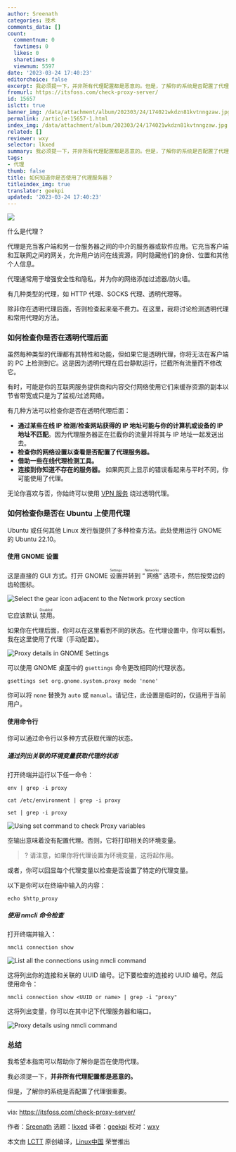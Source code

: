 ```yaml
---
author: Sreenath
categories: 技术
comments_data: []
count:
  commentnum: 0
  favtimes: 0
  likes: 0
  sharetimes: 0
  viewnum: 5597
date: '2023-03-24 17:40:23'
editorchoice: false
excerpt: 我必须提一下，并非所有代理配置都是恶意的。但是，了解你的系统是否配置了代理很重要。
fromurl: https://itsfoss.com/check-proxy-server/
id: 15657
islctt: true
banner_img: /data/attachment/album/202303/24/174021wkdzn81kvtnngzaw.jpg
permalink: /article-15657-1.html
index_img: /data/attachment/album/202303/24/174021wkdzn81kvtnngzaw.jpg.thumb.jpg
related: []
reviewer: wxy
selector: lkxed
summary: 我必须提一下，并非所有代理配置都是恶意的。但是，了解你的系统是否配置了代理很重要。
tags:
- 代理
thumb: false
title: 如何知道你是否使用了代理服务器？
titleindex_img: true
translator: geekpi
updated: '2023-03-24 17:40:23'
---
```


![](/data/attachment/album/202303/24/174021wkdzn81kvtnngzaw.jpg)


什么是代理？


代理是充当客户端和另一台服务器之间的中介的服务器或软件应用。它充当客户端和互联网之间的网关，允许用户访问在线资源，同时隐藏他们的身份、位置和其他个人信息。


代理通常用于增强安全性和隐私，并为你的网络添加过滤器/防火墙。


有几种类型的代理，如 HTTP 代理、SOCKS 代理、透明代理等。


除非你在透明代理后面，否则检查起来毫不费力。在这里，我将讨论检测透明代理和常用代理的方法。


### 如何检查你是否在透明代理后面


虽然每种类型的代理都有其特性和功能，但如果它是透明代理，你将无法在客户端的 PC 上检测到它。这是因为透明代理在后台静默运行，拦截所有流量而不修改它。


有时，可能是你的互联网服务提供商和内容交付网络使用它们来缓存资源的副本以节省带宽或只是为了监视/过滤网络。


有几种方法可以检查你是否在透明代理后面：


* **通过某些在线 IP 检测/检查网站获得的 IP 地址可能与你的计算机或设备的 IP 地址不匹配**。因为代理服务器正在拦截你的流量并将其与 IP 地址一起发送出去。
* **检查你的网络设置以查看是否配置了代理服务器。**
* **借助一些在线代理检测工具。**
* **连接到你知道不存在的服务器。** 如果网页上显示的错误看起来与平时不同，你可能使用了代理。


无论你喜欢与否，你始终可以使用 [VPN 服务](https://itsfoss.com/best-vpn-linux/) 绕过透明代理。


### 如何检查你是否在 Ubuntu 上使用代理


Ubuntu 或任何其他 Linux 发行版提供了多种检查方法。此处使用运行 GNOME 的 Ubuntu 22.10。


#### 使用 GNOME 设置


这是直接的 GUI 方式。打开 GNOME <ruby> 设置 <rt>  Settings </rt></ruby> 并转到 “<ruby> 网络 <rt>  Networks </rt></ruby>” 选项卡，然后按旁边的齿轮图标。


![Select the gear icon adjacent to the Network proxy section](/data/attachment/album/202303/24/174023uzrwvbf0hihjwifb.png)


它应该默认 <ruby> 禁用 <rt>  Disabled </rt></ruby>。


如果你在代理后面，你可以在这里看到不同的状态。在代理设置中，你可以看到，我在这里使用了代理（手动配置）。


![Proxy details in GNOME Settings](/data/attachment/album/202303/24/174024hs9bin5mm5nb8shz.png)


可以使用 GNOME 桌面中的 `gsettings` 命令更改相同的代理状态。



```
gsettings set org.gnome.system.proxy mode 'none'

```

你可以将 `none` 替换为 `auto` 或 `manual`。请记住，此设置是临时的，仅适用于当前用户。


#### 使用命令行


你可以通过命令行以多种方式获取代理的状态。


##### 通过列出关联的环境变量获取代理的状态


打开终端并运行以下任一命令：



```
env | grep -i proxy

```


```
cat /etc/environment | grep -i proxy

```


```
set | grep -i proxy

```

![Using set command to check Proxy variables](/data/attachment/album/202303/24/174024f0cpvxr9yrp99pc1.png)


空输出意味着没有配置代理。否则，它将打印相关的环境变量。



> 
> ? 请注意，如果你将代理设置为环境变量，这将起作用。
> 
> 
> 


或者，你可以回显每个代理变量以检查是否设置了特定的代理变量。


以下是你可以在终端中输入的内容：



```
echo $http_proxy

```

##### 使用 nmcli 命令检查


打开终端并输入：



```
nmcli connection show

```

![List all the connections using nmcli command](/data/attachment/album/202303/24/174025cw2vcr2werlerm1r.png)


这将列出你的连接和关联的 UUID 编号。记下要检查的连接的 UUID 编号。然后使用命令：



```
nmcli connection show <UUID or name> | grep -i "proxy"

```

这将列出变量，你可以在其中记下代理服务器和端口。


![Proxy details using nmcli command](/data/attachment/album/202303/24/174025gsz7s77sey77jy9s.png)


### 总结


我希望本指南可以帮助你了解你是否在使用代理。


我必须提一下，**并非所有代理配置都是恶意的。**


但是，了解你的系统是否配置了代理很重要。




---


via: <https://itsfoss.com/check-proxy-server/>


作者：[Sreenath](https://itsfoss.com/author/sreenath/) 选题：[lkxed](https://github.com/lkxed/) 译者：[geekpi](https://github.com/geekpi) 校对：[wxy](https://github.com/wxy)


本文由 [LCTT](https://github.com/LCTT/TranslateProject) 原创编译，[Linux中国](https://linux.cn/) 荣誉推出